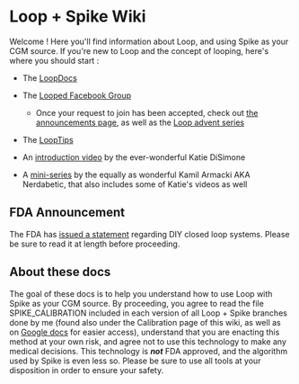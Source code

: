 # Loop + Spike Wiki

Welcome ! Here you'll find information about Loop, and using Spike as your CGM source. If you're new to Loop and the concept of looping, here's where you should start :

* The [LoopDocs](https://loopkit.github.io/loopdocs/)

* The [Looped Facebook Group](https://www.facebook.com/groups/TheLoopedGroup/)

    * Once your request to join has been accepted, check out [the announcements page](https://www.facebook.com/groups/TheLoopedGroup/announcements/), as well as the [Loop advent series](https://www.facebook.com/groups/TheLoopedGroup/permalink/2220876311462356/)
    
* The [LoopTips](https://kdisimone.github.io/looptips/)
    
* An [introduction video](https://www.youtube.com/watch?v=qw_u1lqboCs&feature=youtu.be) by the ever-wonderful Katie DiSimone
    
* A [mini-series](https://www.youtube.com/playlist?list=PLc5hcD3V8yQlnzKiCFaxM40c2M6GP244W) by the equally as wonderful Kamil Armacki AKA Nerdabetic, that also includes some of Katie's videos as well
    
## FDA Announcement
The FDA has [issued a statement](https://www.fda.gov/medical-devices/safety-communications/fda-warns-people-diabetes-and-health-care-providers-against-use-devices-diabetes-management-not) regarding DIY closed loop systems. Please be sure to read it at length before proceeding.

## About these docs
The goal of these docs is to help you understand how to use Loop with Spike as your CGM source. By proceeding, you agree to read the file SPIKE_CALIBRATION included in each version of all Loop + Spike branches done by me (found also under the Calibration page of this wiki, as well as on [Google docs](https://docs.google.com/document/d/1gmAJ4_NRaS6UUDnGDQbKy5klh0KB5SpHwgo6gzWM7ZU/edit?usp=sharing) for easier access), understand that you are enacting this method at your own risk, and agree not to use this technology to make any medical decisions. This technology is __*not*__ FDA approved, and the algorithm used by Spike is even less so. Please be sure to use all tools at your disposition in order to ensure your safety.


